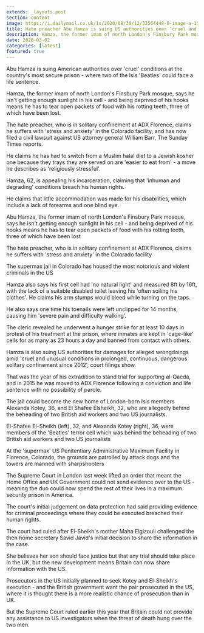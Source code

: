 ```yaml
---
extends: _layouts.post
section: content
image: https://i.dailymail.co.uk/1s/2020/08/30/12/32564448-0-image-a-159_1598787653928.jpg 
title: Hate preacher Abu Hamza is suing US authorities over 'cruel and degrading' conditions in prison 
description: Hamza, the former imam of north London's Finsbury Park mosque, says he isn't getting enough sunlight in his cell - and being deprived of his hooks means he has to tear open packets of food with teeth. 
date: 2020-03-02 
categories: [latest] 
featured: true 
--- 
```

Abu Hamza is suing American authorities over 'cruel' conditions at the country's most secure prison - where two of the Isis 'Beatles' could face a life sentence.  


Hamza, the former imam of north London's Finsbury Park mosque, says he isn't getting enough sunlight in his cell - and being deprived of his hooks means he has to tear open packets of food with his rotting teeth, three of which have been lost. 


The hate preacher, who is in solitary confinement at ADX Florence, claims he suffers with 'stress and anxiety' in the Colorado facility, and has now filed a civil lawsuit against US attorney general William Barr, The Sunday Times reports. 


He claims he has had to switch from a Muslim halal diet to a Jewish kosher one because they trays they are served on are 'easier to eat from' - a move he describes as 'religiously stressful'.   


Hamza, 62, is appealing his incarceration, claiming that 'inhuman and degrading' conditions breach his human rights.


He claims that little accommodation was made for his disabilities, which include a lack of forearms and one blind eye. 


Abu Hamza, the former imam of north London's Finsbury Park mosque, says he isn't getting enough sunlight in his cell - and being deprived of his hooks means he has to tear open packets of food with his rotting teeth, three of which have been lost


The hate preacher, who is in solitary confinement at ADX Florence, claims he suffers with 'stress and anxiety' in the Colorado facility


The supermax jail in Colorado has housed the most notorious and violent criminals in the US


Hamza also says his first cell had 'no natural light' and measured 8ft by 16ft, with the lack of a suitable disabled toilet leaving his 'often soiling his clothes'. He claims his arm stumps would bleed while turning on the taps. 


He also says one time his toenails were left unclipped for 14 months, causing him 'severe pain and difficulty walking'.  


The cleric revealed he underwent a hunger strike for at least 10 days in protest of his treatment at the prison, where inmates are kept in 'cage-like' cells for as many as 23 hours a day and banned from contact with others. 


Hamza is also suing US authorities for damages for alleged wrongdoings amid 'cruel and unusual conditions in prolonged, continuous, dangerous solitary confinement since 2012', court filings show. 


That was the year of his extradition to stand trial for supporting al-Qaeda, and in 2015 he was moved to ADX Florence following a conviction and life sentence with no possibility of parole. 


The jail could become the new home of London-born Isis members Alexanda Kotey, 36, and El Shafee Elsheikh, 32, who are allegedly behind the beheading of two British aid workers and two US journalists. 


El-Shafee El-Sheikh (left), 32, and Alexanda Kotey (right), 36, were members of the 'Beatles' terror cell which was behind the beheading of two British aid workers and two US journalists


At the 'supermax' US Penitentiary Administrative Maximum Facility in Florence, Colorado, the grounds are patrolled by attack dogs and the towers are manned with sharpshooters


The Supreme Court in London last week lifted an order that meant the Home Office and UK Government could not send evidence over to the US - meaning the duo could now spend the rest of their lives in a maximum security prison in America.


The court's initial judgement on data protection had said providing evidence for criminal proceedings where they could be executed breached their human rights.


The court had ruled after El-Sheikh's mother Maha Elgizouli challenged the then home secretary Savid Javid's initial decision to share the information in the case.


She believes her son should face justice but that any trial should take place in the UK, but the new development means Britain can now share information with the US.


Prosecutors in the US initially planned to seek Kotey and El-Sheikh's execution - and the British government want the pair prosecuted in the US, where it is thought there is a more realistic chance of prosecution than in UK.


But the Supreme Court ruled earlier this year that Britain could not provide any assistance to US investigators when the threat of death hung over the two men.  


